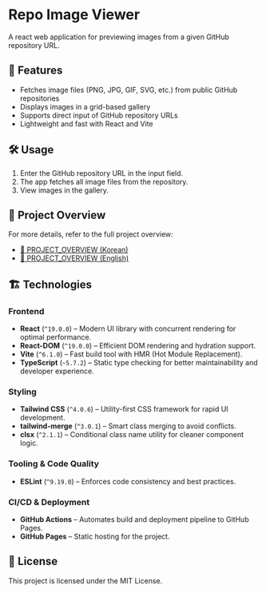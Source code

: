 # Repo Image Viewer

A react web application for previewing images from a given GitHub repository URL.

## 🚀 Features

- Fetches image files (PNG, JPG, GIF, SVG, etc.) from public GitHub repositories
- Displays images in a grid-based gallery
- Supports direct input of GitHub repository URLs
- Lightweight and fast with React and Vite

## 🛠️ Usage

1. Enter the GitHub repository URL in the input field.
2. The app fetches all image files from the repository.
3. View images in the gallery.

## 📌 Project Overview

For more details, refer to the full project overview:

- [📄 PROJECT_OVERVIEW (Korean)](./PROJECT_OVERVIEW.kor.md)
- [📄 PROJECT_OVERVIEW (English)](./PROJECT_OVERVIEW.md)

## 🏗️ Technologies

### Frontend

- **React** (`^19.0.0`) – Modern UI library with concurrent rendering for optimal performance.
- **React-DOM** (`^19.0.0`) – Efficient DOM rendering and hydration support.
- **Vite** (`^6.1.0`) – Fast build tool with HMR (Hot Module Replacement).
- **TypeScript** (`~5.7.2`) – Static type checking for better maintainability and developer experience.

### Styling

- **Tailwind CSS** (`^4.0.6`) – Utility-first CSS framework for rapid UI development.
- **tailwind-merge** (`^3.0.1`) – Smart class merging to avoid conflicts.
- **clsx** (`^2.1.1`) – Conditional class name utility for cleaner component logic.

### Tooling & Code Quality

- **ESLint** (`^9.19.0`) – Enforces code consistency and best practices.

### CI/CD & Deployment

- **GitHub Actions** – Automates build and deployment pipeline to GitHub Pages.
- **GitHub Pages** – Static hosting for the project.

## 📜 License

This project is licensed under the MIT License.
